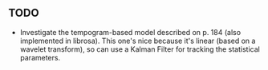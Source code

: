 TODO
----
* Investigate the tempogram-based model described on p. 184 (also implemented in librosa). This one's nice because it's linear (based on a wavelet transform), so can use a Kalman Filter for tracking the statistical parameters.
